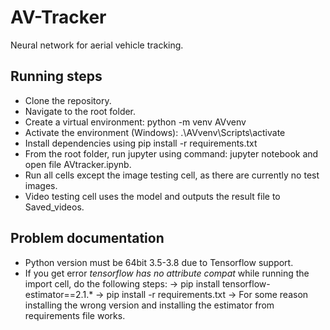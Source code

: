 # AV-Tracker
Neural network for aerial vehicle tracking.

## Running steps
- Clone the repository.
- Navigate to the root folder.
- Create a virtual environment: python -m venv AVvenv
- Activate the environment (Windows): .\AVvenv\Scripts\activate
- Install dependencies using pip install -r requirements.txt
- From the root folder, run jupyter using command: jupyter notebook and open file AVtracker.ipynb.
- Run all cells except the image testing cell, as there are currently no test images.
- Video testing cell uses the model and outputs the result file to Saved_videos.


## Problem documentation
- Python version must be 64bit 3.5-3.8 due to Tensorflow support.
- If you get error *tensorflow has no attribute compat* while running the import cell, do the following steps:
	-> pip install tensorflow-estimator==2.1.*
	-> pip install -r requirements.txt
	-> For some reason installing the wrong version and installing the estimator from requirements file works.

